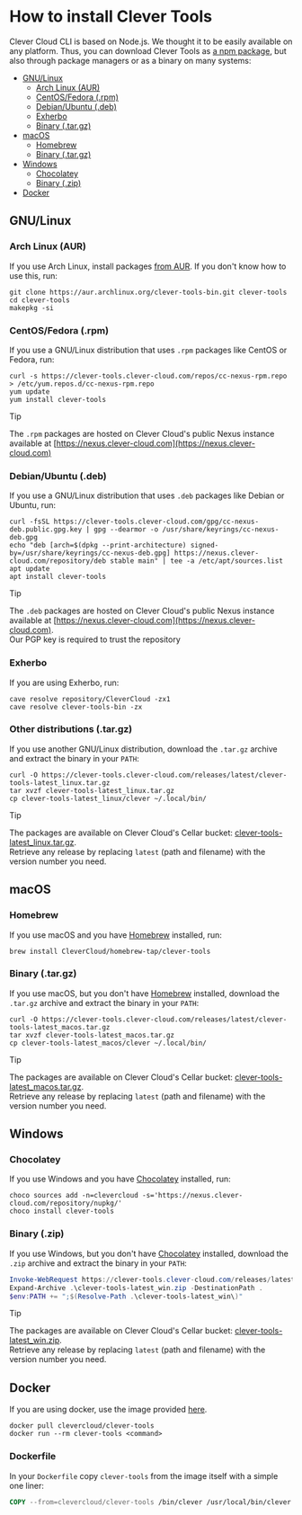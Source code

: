 # How to install Clever Tools

Clever Cloud CLI is based on Node.js. We thought it to be easily available on any platform. Thus, you can download Clever Tools as [a npm package](https://www.npmjs.com/package/clever-tools), but also through package managers or as a binary on many systems:

- [GNU/Linux](/docs/setup-systems.md#gnulinux)
  - [Arch Linux (AUR)](/docs/setup-systems.md#arch-linux-aur)
  - [CentOS/Fedora (.rpm)](/docs/setup-systems.md#centosfedora-rpm)
  - [Debian/Ubuntu (.deb)](/docs/setup-systems.md#debianubuntu-deb)
  - [Exherbo](/docs/setup-systems.md#exherbo)
  - [Binary (.tar.gz)](/docs/setup-systems.md#other-distributions-targz)
- [macOS](/docs/setup-systems.md#macos)
  - [Homebrew](/docs/setup-systems.md#homebrew)
  - [Binary (.tar.gz)](/docs/setup-systems.md#binary-zip)
- [Windows](/docs/setup-systems.md#windows)
  - [Chocolatey](/docs/setup-systems.md#chocolatey)
  - [Binary (.zip)](/docs/setup-systems.md#binary-zip)
- [Docker](/docs/setup-systems.md#docker)

## GNU/Linux

### Arch Linux (AUR)

If you use Arch Linux, install packages [from AUR](https://aur.archlinux.org/packages/clever-tools-bin/). If you don't know how to use this, run:

```
git clone https://aur.archlinux.org/clever-tools-bin.git clever-tools
cd clever-tools
makepkg -si
```

### CentOS/Fedora (.rpm)

If you use a GNU/Linux distribution that uses `.rpm` packages like CentOS or Fedora, run:

```
curl -s https://clever-tools.clever-cloud.com/repos/cc-nexus-rpm.repo > /etc/yum.repos.d/cc-nexus-rpm.repo
yum update
yum install clever-tools
```

> [!TIP]
> The `.rpm` packages are hosted on Clever Cloud's public Nexus instance available at [https://nexus.clever-cloud.com](https://nexus.clever-cloud.com)

### Debian/Ubuntu (.deb)

If you use a GNU/Linux distribution that uses `.deb` packages like Debian or Ubuntu, run:

```
curl -fsSL https://clever-tools.clever-cloud.com/gpg/cc-nexus-deb.public.gpg.key | gpg --dearmor -o /usr/share/keyrings/cc-nexus-deb.gpg
echo "deb [arch=$(dpkg --print-architecture) signed-by=/usr/share/keyrings/cc-nexus-deb.gpg] https://nexus.clever-cloud.com/repository/deb stable main" | tee -a /etc/apt/sources.list
apt update
apt install clever-tools
```

> [!TIP]
> The `.deb` packages are hosted on Clever Cloud's public Nexus instance available at [https://nexus.clever-cloud.com](https://nexus.clever-cloud.com). \
> Our PGP key is required to trust the repository

### Exherbo

If you are using Exherbo, run:

```
cave resolve repository/CleverCloud -zx1
cave resolve clever-tools-bin -zx
```

### Other distributions (.tar.gz)

If you use another GNU/Linux distribution, download the `.tar.gz` archive and extract the binary in your `PATH`:

```
curl -O https://clever-tools.clever-cloud.com/releases/latest/clever-tools-latest_linux.tar.gz
tar xvzf clever-tools-latest_linux.tar.gz
cp clever-tools-latest_linux/clever ~/.local/bin/
```

> [!TIP]
> The packages are available on Clever Cloud's Cellar bucket: [clever-tools-latest_linux.tar.gz](https://clever-tools.clever-cloud.com/releases/latest/clever-tools-latest_linux.tar.gz). \
>  Retrieve any release by replacing `latest` (path and filename) with the version number you need.

## macOS

### Homebrew

If you use macOS and you have [Homebrew](https://brew.sh) installed, run:

```
brew install CleverCloud/homebrew-tap/clever-tools
```

### Binary (.tar.gz)

If you use macOS, but you don't have [Homebrew](https://brew.sh) installed, download the `.tar.gz` archive and extract the binary in your `PATH`:

```
curl -O https://clever-tools.clever-cloud.com/releases/latest/clever-tools-latest_macos.tar.gz
tar xvzf clever-tools-latest_macos.tar.gz
cp clever-tools-latest_macos/clever ~/.local/bin/
```

> [!TIP]
> The packages are available on Clever Cloud's Cellar bucket: [clever-tools-latest_macos.tar.gz](https://clever-tools.clever-cloud.com/releases/latest/clever-tools-latest_macos.tar.gz). \
> Retrieve any release by replacing `latest` (path and filename) with the version number you need.

## Windows

### Chocolatey

If you use Windows and you have [Chocolatey](https://chocolatey.org) installed, run:

```
choco sources add -n=clevercloud -s='https://nexus.clever-cloud.com/repository/nupkg/'
choco install clever-tools
```

### Binary (.zip)

If you use Windows, but you don't have [Chocolatey](https://chocolatey.org) installed, download the `.zip` archive and extract the binary in your `PATH`:

```PowerShell
Invoke-WebRequest https://clever-tools.clever-cloud.com/releases/latest/clever-tools-latest_win.zip -OutFile clever-tools-latest_win.zip
Expand-Archive .\clever-tools-latest_win.zip -DestinationPath .
$env:PATH += ";$(Resolve-Path .\clever-tools-latest_win\)"
```

> [!TIP]
> The packages are available on Clever Cloud's Cellar bucket: [clever-tools-latest_win.zip](https://clever-tools.clever-cloud.com/releases/latest/clever-tools-latest_win.zip). \
> Retrieve any release by replacing `latest` (path and filename) with the version number you need.

## Docker

If you are using docker, use the image provided [here](https://hub.docker.com/r/clevercloud/clever-tools/).

```
docker pull clevercloud/clever-tools
docker run --rm clever-tools <command>
```

### Dockerfile

In your `Dockerfile` copy `clever-tools` from the image itself with a simple one liner:

```Dockerfile
COPY --from=clevercloud/clever-tools /bin/clever /usr/local/bin/clever
```
